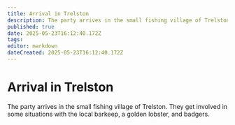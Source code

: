 ```yaml
---
title: Arrival in Trelston
description: The party arrives in the small fishing village of Trelston
published: true
date: 2025-05-23T16:12:40.172Z
tags: 
editor: markdown
dateCreated: 2025-05-23T16:12:40.172Z
---
```


# Arrival in Trelston
The party arrives in the small fishing village of Trelston. They get involved in some situations with the local barkeep, a golden lobster, and badgers.

